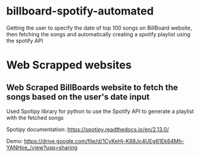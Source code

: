 # billboard-spotify-automated
Getting the user to specify the date of top 100 songs on BillBoard website, then fetching the songs and automatically creating a spotify playlist using the spotify API
# Web Scrapped websites
## Web Scraped BillBoards website to fetch the songs based on the user's date input

Used Spotipy library for python to use the Spotify API to generate a playlist with the fetched songs

Spotipy documentation: https://spotipy.readthedocs.io/en/2.13.0/

Demo: https://drive.google.com/file/d/1CyKeHj-K88Jc4UEg61Ek64Mh-YANHoe_/view?usp=sharing
